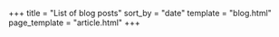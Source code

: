 +++
title = "List of blog posts"
sort_by = "date"
template = "blog.html"
page_template = "article.html"
+++